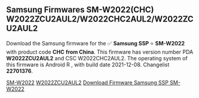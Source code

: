 <h2>Samsung Firmwares SM-W2022(CHC) W2022ZCU2AUL2/W2022CHC2AUL2/W2022ZCU2AUL2</h2>
Download the Samsung firmware for the ✅ <strong>Samsung SSP </strong> ⭐ <strong>SM-W2022</strong> with product code <strong>CHC</strong> <strong> from China</strong>. This firmware has version number PDA <strong>W2022ZCU2AUL2</strong> and CSC W2022CHC2AUL2. The operating system of this firmware is Android R , with build date 2021-12-08. Changelist <strong>22701376</strong>.


[SM-W2022](https://samfirm.shop/samsung/model/SM-W2022)
[W2022ZCU2AUL2](https://samfirm.shop/samsung/pda/W2022ZCU2AUL2)
[Download Firmware Samsung SSP SM-W2022](https://samfirm.shop/samsung/firmware/481082)
